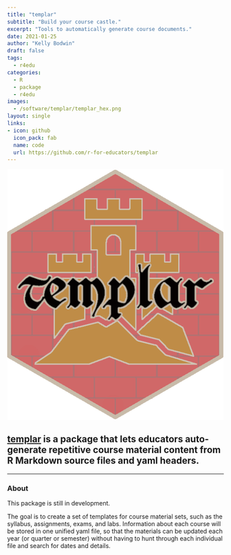 ```yaml
---
title: "templar"
subtitle: "Build your course castle."
excerpt: "Tools to automatically generate course documents."
date: 2021-01-25
author: "Kelly Bodwin"
draft: false
tags:
  - r4edu
categories:
  - R
  - package
  - r4edu
images:
  - /software/templar/templar_hex.png
layout: single
links:
- icon: github
  icon_pack: fab
  name: code
  url: https://github.com/r-for-educators/templar
---
```


![templar hex](templar_hex.png)

## [templar](https://github.com/r-for-educators/templar) is a package that lets educators auto-generate repetitive course material content from R Markdown source files and yaml headers.

---

### About

This package is still in development.

The goal is to create a set of templates for course material sets, such as the syllabus, assignments, exams, and labs.  Information about each course will be 
stored in one unified yaml file, so that the materials can be updated each year
(or quarter or semester) without having to hunt through each individual file 
and search for dates and details.

